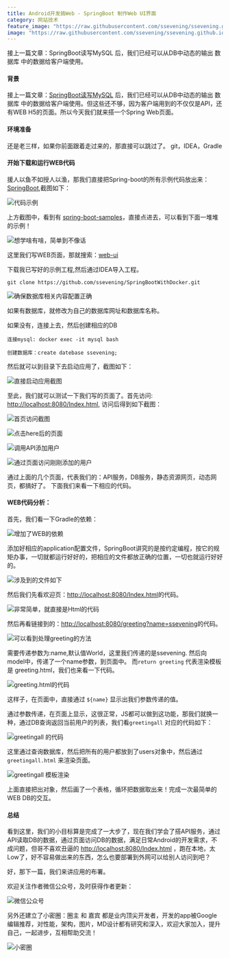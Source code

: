 ```yaml
---
title: Android开发搞Web - SpringBoot 制作Web UI界面
category: 网站技术
feature_image: "https://raw.githubusercontent.com/ssevening/ssevening.github.io/master/assets/android.png"
image: "https://raw.githubusercontent.com/ssevening/ssevening.github.io/master/assets/android.png"
---
```


接上一篇文章：SpringBoot读写MySQL 后，我们已经可以从DB中动态的输出 数据库 中的数据给客户端使用。

<!-- more -->

#### 背景
接上一篇文章：[SpringBoot读写MySQL](http://www.jianshu.com/p/3ddd0e74f6f0) 后，我们已经可以从DB中动态的输出 数据库 中的数据给客户端使用。但这些还不够，因为客户端用到的不仅仅是API，还有WEB H5的页面。所以今天我们就来搭一个Spring Web页面。

#### 环境准备
还是老三样，如果你前面跟着走过来的，那直接可以跳过了。
git，IDEA，Gradle

#### 开始下载和运行WEB代码

援人以鱼不如授人以渔，那我们直接把Spring-boot的所有示例代码放出来：[SpringBoot](https://github.com/ssevening/spring-boot/),截图如下：

![代码示例](http://upload-images.jianshu.io/upload_images/5649240-d1c433f6211c814d.png?imageMogr2/auto-orient/strip%7CimageView2/2/w/1240)

上方截图中，看到有 [spring-boot-samples](https://github.com/ssevening/spring-boot/tree/master/spring-boot-samples/)，直接点进去，可以看到下面一堆堆的示例！


![想学啥有啥，简单到不像话](http://upload-images.jianshu.io/upload_images/5649240-5407419357391c2c.png?imageMogr2/auto-orient/strip%7CimageView2/2/w/1240)

这里我们写WEB页面，那就搜索：[web-ui](https://github.com/ssevening/spring-boot/tree/master/spring-boot-samples/spring-boot-sample-web-ui)

下载我已写好的示例工程,然后通过IDEA导入工程。
```
git clone https://github.com/ssevening/SpringBootWithDocker.git

```

![确保数据库相关内容配置正确](http://upload-images.jianshu.io/upload_images/5649240-cbde9e2313eb19a0.png?imageMogr2/auto-orient/strip%7CimageView2/2/w/1240)

如果有数据库，就修改为自己的数据库网址和数据库名称。


如果没有，连接上去，然后创建相应的DB

```
连接mysql: docker exec -it mysql bash

创建数据库：create datebase ssevening;
```

然后就可以到目录下去启动应用了，截图如下：

![直接启动应用截图](http://upload-images.jianshu.io/upload_images/5649240-f6bcb96fe34d2db3.png?imageMogr2/auto-orient/strip%7CimageView2/2/w/1240)

至此，我们就可以测试一下我们写的页面了。首先访问: [http://localhost:8080/Index.html](http://localhost:8080/Index.html), 访问后得到如下截图：

![首页访问截图](http://upload-images.jianshu.io/upload_images/5649240-b655894a8722787a.png?imageMogr2/auto-orient/strip%7CimageView2/2/w/1240)


![点击here后的页面](http://upload-images.jianshu.io/upload_images/5649240-fb5b51e862b72640.png?imageMogr2/auto-orient/strip%7CimageView2/2/w/1240)


![调用API添加用户](http://upload-images.jianshu.io/upload_images/5649240-7d05afc6ae6c5868.png?imageMogr2/auto-orient/strip%7CimageView2/2/w/1240)


![通过页面访问刚刚添加的用户](http://upload-images.jianshu.io/upload_images/5649240-568a23565ff533cd.png?imageMogr2/auto-orient/strip%7CimageView2/2/w/1240)


通过上面的几个页面，代表我们的：API服务，DB服务，静态资源网页，动态网页，都搞好了。
下面我们来看一下相应的代码。

#### WEB代码分析：

首先，我们看一下Gradle的依赖：


![增加了WEB的依赖](http://upload-images.jianshu.io/upload_images/5649240-4ad4d7ad383448a5.png?imageMogr2/auto-orient/strip%7CimageView2/2/w/1240)

添加好相应的application配置文件，SpringBoot讲究的是按约定编程，按它的规矩办事，一切就都运行好好的，把相应的文件都放正确的位置，一切也就运行好好的。


![涉及到的文件如下](http://upload-images.jianshu.io/upload_images/5649240-992571409a09d27e.png?imageMogr2/auto-orient/strip%7CimageView2/2/w/1240)

然后我们先看欢迎页：[http://localhost:8080/Index.html](http://localhost:8080/Index.html)的代码。


![非常简单，就直接是Html的代码](http://upload-images.jianshu.io/upload_images/5649240-d5fac59dd43d147f.png?imageMogr2/auto-orient/strip%7CimageView2/2/w/1240)

然后再看链接到的：[http://localhost:8080/greeting?name=ssevening](http://localhost:8080/greeting?name=ssevening)的代码。


![可以看到处理greeting的方法](http://upload-images.jianshu.io/upload_images/5649240-d9b37b049c09b52e.png?imageMogr2/auto-orient/strip%7CimageView2/2/w/1240)

需要传递参数为:name,默认值World，这里我们传递的是ssevening.
然后向model中，传递了一个name参数，到页面中。
而```return greeting``` 代表渲染模板是 greeting.html，我们也来看一下代码。


![greeting.html的代码](http://upload-images.jianshu.io/upload_images/5649240-73e4face5074aa68.png?imageMogr2/auto-orient/strip%7CimageView2/2/w/1240)

这样子，在页面中，直接通过 ```${name}``` 显示出我们参数传递的值。

通过参数传递，在页面上显示，这很正常，JS都可以做到这功能，那我们就换一种，通过DB查询返回当前用户的列表，我们看```greetingall``` 对应的代码如下：


![greetingall 的代码](http://upload-images.jianshu.io/upload_images/5649240-142cd34716a98f03.png?imageMogr2/auto-orient/strip%7CimageView2/2/w/1240)

这里通过查询数据库，然后把所有的用户都放到了users对象中，然后通过 ```greetingall.html```  来渲染页面。


![greetingall 模板渲染](http://upload-images.jianshu.io/upload_images/5649240-09b6e54423590843.png?imageMogr2/auto-orient/strip%7CimageView2/2/w/1240)

上面直接把出对象，然后画了一个表格，循环把数据取出来！完成一次最简单的WEB DB的交互。

#### 总结

看到这里，我们的小目标算是完成了一大步了，现在我们学会了搭API服务，通过API读取DB的数据，通过页面访问DB的数据，满足日常Android的开发需求，不成问题，但哥不喜欢丑逼的 [http://localhost:8080/Index.html](http://localhost:8080/Index.html) ，跑在本地，太Low了，好不容易做出来的东西，怎么也要部署到外网可以给别人访问到吧？

好，那下一篇，我们来讲应用的布署。

欢迎关注作者微信公众号，及时获得作者更新：

![微信公众号](https://ssevening.github.io/assets/weichat_qrcode.jpg)

另外还建立了小密圈：圈主 和 嘉宾 都是业内顶尖开发者，开发的app被Google 编辑推荐，对性能，架构，图片，MD设计都有研究和深入，欢迎大家加入，提升自己，一起进步，互相帮助交流！

![小密圈](https://ssevening.github.io/assets/mi_qrcode.png)
